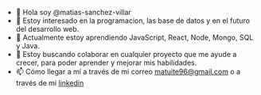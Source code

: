 - 👋 Hola soy @matias-sanchez-villar
- 👀 Estoy interesado en la programacion, las base de datos y en el futuro del desarrollo web.
- 🌱 Actualmente estoy aprendiendo JavaScript, React, Node, Mongo, SQL y Java.
- 💞️ Estoy buscando colaborar en cualquier proyecto que me ayude a crecer, para poder aprender y mejorar mis habilidades.
- 📫  Cómo llegar a mí a través de mi correo matuite96@gmail.com o a través de mi [linkedin](https://www.linkedin.com/in/matias-sanchez-villar/)

<!---
matias-sanchez-villar/matias-sanchez-villar is a ✨ special ✨ repository because its `README.md` (this file) appears on your GitHub profile.
You can click the Preview link to take a look at your changes.
--->
